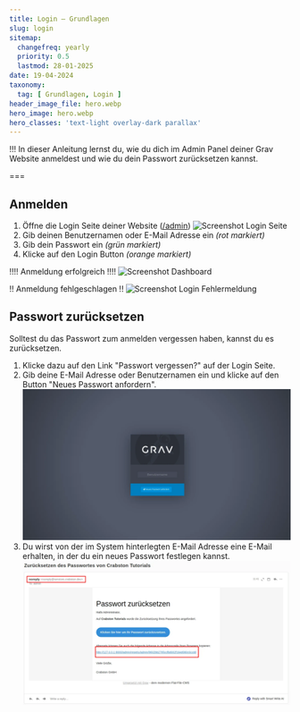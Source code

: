 ```yaml
---
title: Login – Grundlagen
slug: login
sitemap:
  changefreq: yearly
  priority: 0.5
  lastmod: 28-01-2025
date: 19-04-2024
taxonomy:
  tag: [ Grundlagen, Login ]
header_image_file: hero.webp
hero_image: hero.webp
hero_classes: 'text-light overlay-dark parallax'
---
```


!!! In dieser Anleitung lernst du, wie du dich im Admin Panel deiner Grav Website anmeldest und wie du dein Passwort zurücksetzen kannst.

===

## Anmelden
1. Öffne die Login Seite deiner Website ([/admin](/admin))
  ![Screenshot Login Seite](login.webp?lightbox)
2. Gib deinen Benutzernamen oder E-Mail Adresse ein _(rot markiert)_
3. Gib dein Passwort ein _(grün markiert)_
4. Klicke auf den Login Button _(orange markiert)_

!!!! Anmeldung erfolgreich
!!!! ![Screenshot Dashboard](dashboard.webp?lightbox&classes=caption,caption-left "Wenn du die korrekten Anmeldedaten eingegeben hast, wirst du zum Dashboard weitergeleitet.")

!! Anmeldung fehlgeschlagen
!! ![Screenshot Login Fehlermeldung](login-error.webp?lightbox&classes=caption,caption-left "Falls du falsche Anmeldedaten eingegeben hast, wird dir eine Fehlermeldung angezeigt. Versuche es erneut.")

## Passwort zurücksetzen
Solltest du das Passwort zum anmelden vergessen haben, kannst du es zurücksetzen. 

1. Klicke dazu auf den Link "Passwort vergessen?" auf der Login Seite.
2. Gib deine E-Mail Adresse oder Benutzernamen ein und klicke auf den Button "Neues Passwort anfordern".
  ![Screenshot Passwort Reset](reset-password.webp?lightbox)
3. Du wirst von der im System hinterlegten E-Mail Adresse eine E-Mail erhalten, in der du ein neues Passwort festlegen kannst.
  ![Screenshot Passwort Reset Mail](reset-password-mail.webp?lightbox)
